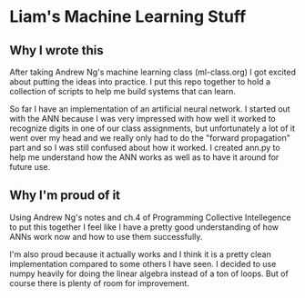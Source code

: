 Liam's Machine Learning Stuff
=============================

Why I wrote this
----------------

After taking Andrew Ng's machine learning class (ml-class.org) I got excited about putting the ideas
into practice. I put this repo together to hold a collection of scripts to help me build systems
that can learn.

So far I have an implementation of an artificial neural network. I started out with the ANN because
I was very impressed with how well it worked to recognize digits in one of our class assignments, but 
unfortunately a lot of it went over my head and we really only had to do the "forward propagation" 
part and so I was still confused about how it worked. I created ann.py to help me understand how the
ANN works as well as to have it around for future use.

Why I'm proud of it
-------------------

Using Andrew Ng's notes and ch.4 of Programming Collective Intellegence to put this together I feel 
like I have a pretty good understanding of how ANNs work now and how to use them successfully.  

I'm also proud because it actually works and I think it is a pretty clean implementation compared to some others 
I have seen. I decided to use numpy heavily for doing the linear algebra instead of a ton of loops. But of course
there is plenty of room for improvement.
